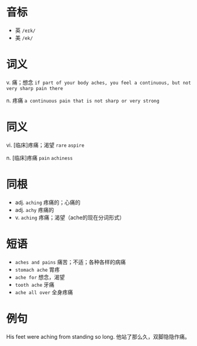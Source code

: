 # 音标

- 英 `/eɪk/`
- 美 `/ek/`

# 词义

v. 痛；想念
`if part of your body aches, you feel a continuous, but not very sharp pain there`

n. 疼痛
`a continuous pain that is not sharp or very strong`

# 同义

vi. [临床]疼痛；渴望
`rare` `aspire`

n. [临床]疼痛
`pain` `achiness`

# 同根

- adj. `aching` 疼痛的；心痛的
- adj. `achy` 疼痛的
- v. `aching` 疼痛；渴望（ache的现在分词形式）

# 短语

- `aches and pains` 痛苦；不适；各种各样的病痛
- `stomach ache` 胃疼
- `ache for` 想念，渴望
- `tooth ache` 牙痛
- `ache all over` 全身疼痛

# 例句

His feet were aching from standing so long.
他站了那么久，双脚隐隐作痛。


